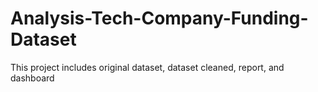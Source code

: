 # Analysis-Tech-Company-Funding-Dataset
This project includes original dataset, dataset cleaned, report, and dashboard
